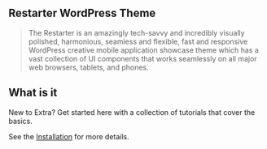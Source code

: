 ## Restarter WordPress Theme

> The Restarter is an amazingly tech-savvy and incredibly visually polished, harmonious, seamless and flexible, fast and responsive WordPress creative mobile application showcase theme which has a vast collection of UI components that works seamlessly on all major web browsers, tablets, and phones. 

## What is it

New to Extra? Get started here with a collection of tutorials that cover the basics.

See the [Installation](install-restarter-wordpress-theme) for more details.
